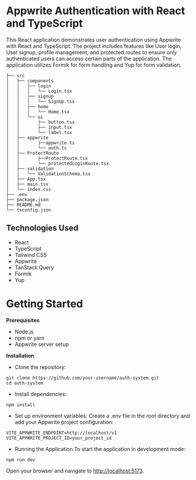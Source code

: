 # Appwrite Authentication with React and TypeScript

This React application demonstrates user authentication using Appwrite with React and TypeScript. The project includes features like User login, User signup, profile management, and protected routes to ensure only authenticated users can access certain parts of the application. The application utilizes Formik for form handling and Yup for form validation.

```React
├── src
│   ├── components
│   │   ├── login
│   │   │   └── Login.tsx
│   │   ├── signup
│   │   │   └── SignUp.tsx
│   │   ├── home
│   │   │   └── Home.tsx
│   │   └── ui
│   │       ├── button.tsx
│   │       ├── input.tsx
│   │       └── label.tsx
│   ├── appwrite
│   │       ├──appwrite.ts
│   │       └── auth.ts
│   ├── ProtectRoute
│   │       ├──ProtectRoute.tsx
│   │       └── protectedLoginRoute.tsx
│   ├── validation
│   │   └── ValidationSchema.tsx
│   ├── App.tsx
│   ├── main.tsx
│   └── index.css
├── .env
├── package.json
├── README.md
└── tsconfig.json

```
## Technologies Used
- React
- TypeScript
- Tailwind CSS
- Appwrite
- TanStack Query 
- Formik
- Yup
  
# Getting Started
**Prerequisites**
- Node.js
- npm or yarn
- Appwrite server setup
  
**Installation**
- Clone the repository:
``` react
git clone https://github.com/your-username/auth-system.git
cd auth-system
```
- Install dependencies:
 ```
npm install
```
- Set up environment variables:
Create a .env file in the root directory and add your Appwrite project configuration:
```
VITE_APPWRITE_ENDPOINT=http://localhost/v1
VITE_APPWRITE_PROJECT_ID=your_project_id
```
- Running the Application To start the application in development mode:
```
npm run dev
```
Open your browser and navigate to [http://localhost:5173](http://localhost:5173).


